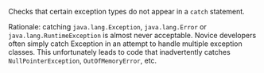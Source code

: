 Checks that certain exception types do not appear in a `catch`
statement.

Rationale: catching `java.lang.Exception`, `java.lang.Error` or
`java.lang.RuntimeException` is almost never acceptable. Novice
developers often simply catch Exception in an attempt to handle multiple
exception classes. This unfortunately leads to code that inadvertently
catches `NullPointerException`, `OutOfMemoryError`, etc.
